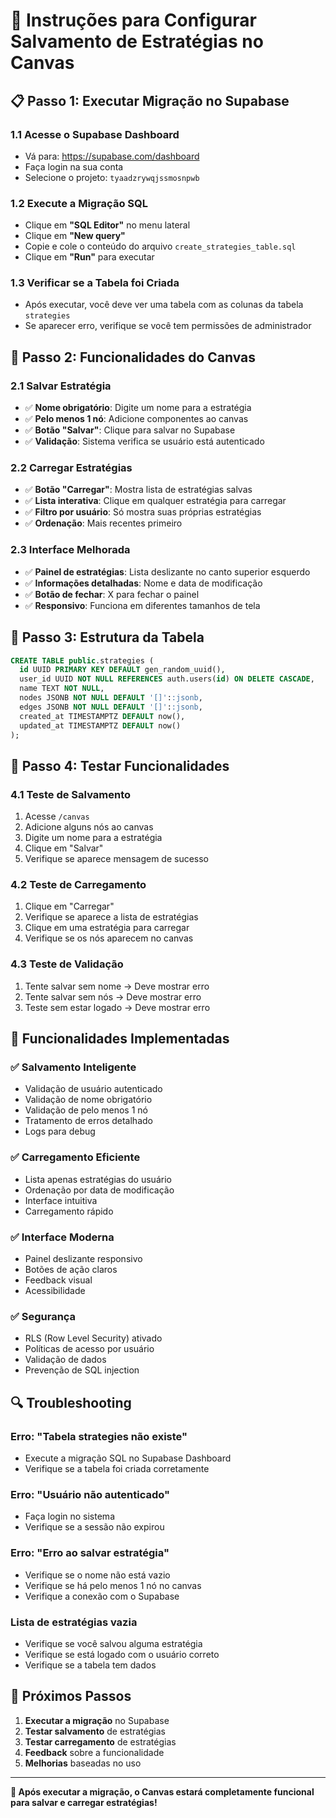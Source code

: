 # 🎯 Instruções para Configurar Salvamento de Estratégias no Canvas

## 📋 **Passo 1: Executar Migração no Supabase**

### 1.1 Acesse o Supabase Dashboard
- Vá para: https://supabase.com/dashboard
- Faça login na sua conta
- Selecione o projeto: `tyaadzrywqjssmosnpwb`

### 1.2 Execute a Migração SQL
- Clique em **"SQL Editor"** no menu lateral
- Clique em **"New query"**
- Copie e cole o conteúdo do arquivo `create_strategies_table.sql`
- Clique em **"Run"** para executar

### 1.3 Verificar se a Tabela foi Criada
- Após executar, você deve ver uma tabela com as colunas da tabela `strategies`
- Se aparecer erro, verifique se você tem permissões de administrador

## 🎨 **Passo 2: Funcionalidades do Canvas**

### 2.1 Salvar Estratégia
- ✅ **Nome obrigatório**: Digite um nome para a estratégia
- ✅ **Pelo menos 1 nó**: Adicione componentes ao canvas
- ✅ **Botão "Salvar"**: Clique para salvar no Supabase
- ✅ **Validação**: Sistema verifica se usuário está autenticado

### 2.2 Carregar Estratégias
- ✅ **Botão "Carregar"**: Mostra lista de estratégias salvas
- ✅ **Lista interativa**: Clique em qualquer estratégia para carregar
- ✅ **Filtro por usuário**: Só mostra suas próprias estratégias
- ✅ **Ordenação**: Mais recentes primeiro

### 2.3 Interface Melhorada
- ✅ **Painel de estratégias**: Lista deslizante no canto superior esquerdo
- ✅ **Informações detalhadas**: Nome e data de modificação
- ✅ **Botão de fechar**: X para fechar o painel
- ✅ **Responsivo**: Funciona em diferentes tamanhos de tela

## 🔧 **Passo 3: Estrutura da Tabela**

```sql
CREATE TABLE public.strategies (
  id UUID PRIMARY KEY DEFAULT gen_random_uuid(),
  user_id UUID NOT NULL REFERENCES auth.users(id) ON DELETE CASCADE,
  name TEXT NOT NULL,
  nodes JSONB NOT NULL DEFAULT '[]'::jsonb,
  edges JSONB NOT NULL DEFAULT '[]'::jsonb,
  created_at TIMESTAMPTZ DEFAULT now(),
  updated_at TIMESTAMPTZ DEFAULT now()
);
```

## 🚀 **Passo 4: Testar Funcionalidades**

### 4.1 Teste de Salvamento
1. Acesse `/canvas`
2. Adicione alguns nós ao canvas
3. Digite um nome para a estratégia
4. Clique em "Salvar"
5. Verifique se aparece mensagem de sucesso

### 4.2 Teste de Carregamento
1. Clique em "Carregar"
2. Verifique se aparece a lista de estratégias
3. Clique em uma estratégia para carregar
4. Verifique se os nós aparecem no canvas

### 4.3 Teste de Validação
1. Tente salvar sem nome → Deve mostrar erro
2. Tente salvar sem nós → Deve mostrar erro
3. Teste sem estar logado → Deve mostrar erro

## 🎯 **Funcionalidades Implementadas**

### ✅ **Salvamento Inteligente**
- Validação de usuário autenticado
- Validação de nome obrigatório
- Validação de pelo menos 1 nó
- Tratamento de erros detalhado
- Logs para debug

### ✅ **Carregamento Eficiente**
- Lista apenas estratégias do usuário
- Ordenação por data de modificação
- Interface intuitiva
- Carregamento rápido

### ✅ **Interface Moderna**
- Painel deslizante responsivo
- Botões de ação claros
- Feedback visual
- Acessibilidade

### ✅ **Segurança**
- RLS (Row Level Security) ativado
- Políticas de acesso por usuário
- Validação de dados
- Prevenção de SQL injection

## 🔍 **Troubleshooting**

### Erro: "Tabela strategies não existe"
- Execute a migração SQL no Supabase Dashboard
- Verifique se a tabela foi criada corretamente

### Erro: "Usuário não autenticado"
- Faça login no sistema
- Verifique se a sessão não expirou

### Erro: "Erro ao salvar estratégia"
- Verifique se o nome não está vazio
- Verifique se há pelo menos 1 nó no canvas
- Verifique a conexão com o Supabase

### Lista de estratégias vazia
- Verifique se você salvou alguma estratégia
- Verifique se está logado com o usuário correto
- Verifique se a tabela tem dados

## 📱 **Próximos Passos**

1. **Executar a migração** no Supabase
2. **Testar salvamento** de estratégias
3. **Testar carregamento** de estratégias
4. **Feedback** sobre a funcionalidade
5. **Melhorias** baseadas no uso

---

**🎉 Após executar a migração, o Canvas estará completamente funcional para salvar e carregar estratégias!**
